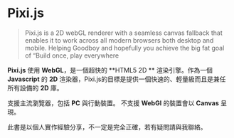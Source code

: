 # Pixi.js

> Pixi.js is a 2D webGL renderer with a seamless canvas fallback that enables it to work across all modern browsers both desktop and mobile. Helping Goodboy and hopefully you achieve the big fat goal of “Build once, play everywhere

**Pixi.js** 使用 **WebGL**，是一個超快的 **HTML5 2D
** 渲染引擎。作為一個 **Javascript** 的 **2D** 渲染器，Pixi.js的目標是提供一個快速的、輕量級而且是兼任所有設備的 **2D** 庫。

支援主流瀏覽器，包括 **PC** 與行動裝置。
不支援 **WebGl** 的裝置會以 **Canvas** 呈現。

此書是以個人實作經驗分享，不一定是完全正確，若有疑問請與我聯絡。